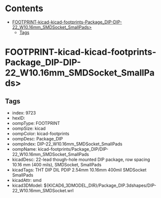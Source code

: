 



Contents
========

* [FOOTPRINT-kicad-kicad-footprints-Package_DIP-DIP-22_W10.16mm_SMDSocket_SmallPads>](#footprint-kicad-kicad-footprints-package_dip-dip-22_w1016mm_smdsocket_smallpads)
	* [Tags](#tags)

# FOOTPRINT-kicad-kicad-footprints-Package_DIP-DIP-22_W10.16mm_SMDSocket_SmallPads>

## Tags

- index: 9723
- hexID: 
- oompType: FOOTPRINT
- oompSize: kicad
- oompColor: kicad-footprints
- oompDesc: Package_DIP
- oompIndex: DIP-22_W10.16mm_SMDSocket_SmallPads
- oompName: kicad-footprints/Package_DIP/DIP-22_W10.16mm_SMDSocket_SmallPads
- kicadDesc: 22-lead though-hole mounted DIP package, row spacing 10.16 mm (400 mils), SMDSocket, SmallPads
- kicadTags: THT DIP DIL PDIP 2.54mm 10.16mm 400mil SMDSocket SmallPads
- kicadAttr: smd
- kicad3DModel: ${KICAD6_3DMODEL_DIR}/Package_DIP.3dshapes/DIP-22_W10.16mm_SMDSocket.wrl
